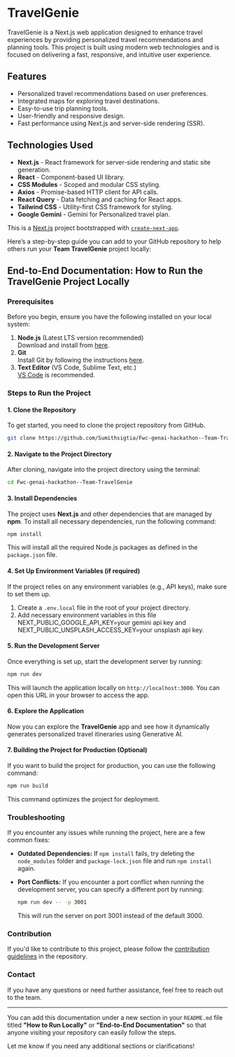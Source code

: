 # TravelGenie

TravelGenie is a Next.js web application designed to enhance travel experiences by providing personalized travel recommendations and planning tools. This project is built using modern web technologies and is focused on delivering a fast, responsive, and intuitive user experience.

## Features

- Personalized travel recommendations based on user preferences.
- Integrated maps for exploring travel destinations.
- Easy-to-use trip planning tools.
- User-friendly and responsive design.
- Fast performance using Next.js and server-side rendering (SSR).

## Technologies Used

- **Next.js** - React framework for server-side rendering and static site generation.
- **React** - Component-based UI library.
- **CSS Modules** - Scoped and modular CSS styling.
- **Axios** - Promise-based HTTP client for API calls.
- **React Query** - Data fetching and caching for React apps.
- **Tailwind CSS** - Utility-first CSS framework for styling.
- **Google Gemini** - Gemini for Personalized travel plan.

This is a [Next.js](https://nextjs.org) project bootstrapped with [`create-next-app`](https://nextjs.org/docs/app/api-reference/cli/create-next-app).

Here’s a step-by-step guide you can add to your GitHub repository to help others run your **Team TravelGenie** project locally:

## End-to-End Documentation: How to Run the TravelGenie Project Locally

### Prerequisites

Before you begin, ensure you have the following installed on your local system:

1. **Node.js** (Latest LTS version recommended)  
   Download and install from [here](https://nodejs.org/).
2. **Git**  
   Install Git by following the instructions [here](https://git-scm.com/book/en/v2/Getting-Started-Installing-Git).
3. **Text Editor** (VS Code, Sublime Text, etc.)  
   [VS Code](https://code.visualstudio.com/) is recommended.

### Steps to Run the Project

#### 1. Clone the Repository

To get started, you need to clone the project repository from GitHub.

```bash
git clone https://github.com/Sumithsigtia/Fwc-genai-hackathon--Team-TravelGenie.git
```

#### 2. Navigate to the Project Directory

After cloning, navigate into the project directory using the terminal:

```bash
cd Fwc-genai-hackathon--Team-TravelGenie
```

#### 3. Install Dependencies

The project uses **Next.js** and other dependencies that are managed by **npm**. To install all necessary dependencies, run the following command:

```bash
npm install
```

This will install all the required Node.js packages as defined in the `package.json` file.

#### 4. Set Up Environment Variables (if required)

If the project relies on any environment variables (e.g., API keys), make sure to set them up.

1. Create a `.env.local` file in the root of your project directory.
2. Add necessary environment variables in this file NEXT_PUBLIC_GOOGLE_API_KEY=your gemini api key and NEXT_PUBLIC_UNSPLASH_ACCESS_KEY=your unsplash api key.

#### 5. Run the Development Server

Once everything is set up, start the development server by running:

```bash
npm run dev
```

This will launch the application locally on `http://localhost:3000`. You can open this URL in your browser to access the app.

#### 6. Explore the Application

Now you can explore the **TravelGenie** app and see how it dynamically generates personalized travel itineraries using Generative AI.

#### 7. Building the Project for Production (Optional)

If you want to build the project for production, you can use the following command:

```bash
npm run build
```

This command optimizes the project for deployment.

### Troubleshooting

If you encounter any issues while running the project, here are a few common fixes:

- **Outdated Dependencies:** If `npm install` fails, try deleting the `node_modules` folder and `package-lock.json` file and run `npm install` again.
  
- **Port Conflicts:** If you encounter a port conflict when running the development server, you can specify a different port by running:

  ```bash
  npm run dev -- -p 3001
  ```

  This will run the server on port 3001 instead of the default 3000.

### Contribution

If you'd like to contribute to this project, please follow the [contribution guidelines](#contribution) in the repository.

### Contact

If you have any questions or need further assistance, feel free to reach out to the team.

---

You can add this documentation under a new section in your `README.md` file titled **"How to Run Locally"** or **"End-to-End Documentation"** so that anyone visiting your repository can easily follow the steps.

Let me know if you need any additional sections or clarifications!
